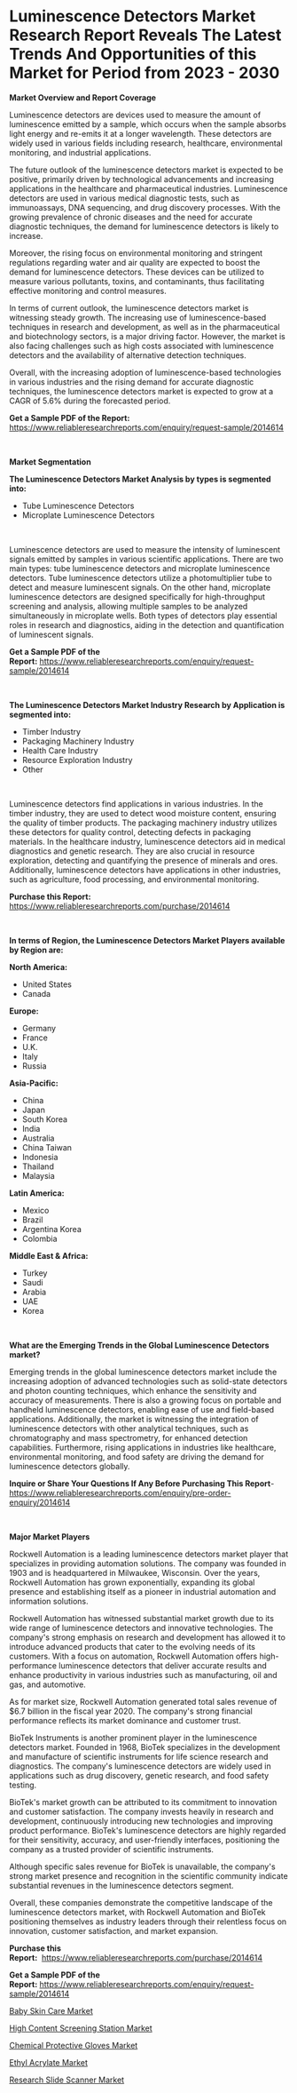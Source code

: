 <p><h1>Luminescence Detectors Market Research Report Reveals The Latest Trends And Opportunities of this Market for Period from 2023 - 2030</h1></p><p><strong>Market Overview and Report Coverage</strong></p>
<p><p>Luminescence detectors are devices used to measure the amount of luminescence emitted by a sample, which occurs when the sample absorbs light energy and re-emits it at a longer wavelength. These detectors are widely used in various fields including research, healthcare, environmental monitoring, and industrial applications.</p><p>The future outlook of the luminescence detectors market is expected to be positive, primarily driven by technological advancements and increasing applications in the healthcare and pharmaceutical industries. Luminescence detectors are used in various medical diagnostic tests, such as immunoassays, DNA sequencing, and drug discovery processes. With the growing prevalence of chronic diseases and the need for accurate diagnostic techniques, the demand for luminescence detectors is likely to increase.</p><p>Moreover, the rising focus on environmental monitoring and stringent regulations regarding water and air quality are expected to boost the demand for luminescence detectors. These devices can be utilized to measure various pollutants, toxins, and contaminants, thus facilitating effective monitoring and control measures.</p><p>In terms of current outlook, the luminescence detectors market is witnessing steady growth. The increasing use of luminescence-based techniques in research and development, as well as in the pharmaceutical and biotechnology sectors, is a major driving factor. However, the market is also facing challenges such as high costs associated with luminescence detectors and the availability of alternative detection techniques.</p><p>Overall, with the increasing adoption of luminescence-based technologies in various industries and the rising demand for accurate diagnostic techniques, the luminescence detectors market is expected to grow at a CAGR of 5.6% during the forecasted period.</p></p>
<p><strong>Get a Sample PDF of the Report:</strong> <a href="https://www.reliableresearchreports.com/enquiry/request-sample/2014614">https://www.reliableresearchreports.com/enquiry/request-sample/2014614</a></p>
<p>&nbsp;</p>
<p><strong>Market Segmentation</strong></p>
<p><strong>The Luminescence Detectors Market Analysis by types is segmented into:</strong></p>
<p><ul><li>Tube Luminescence Detectors</li><li>Microplate Luminescence Detectors</li></ul></p>
<p>&nbsp;</p>
<p><p>Luminescence detectors are used to measure the intensity of luminescent signals emitted by samples in various scientific applications. There are two main types: tube luminescence detectors and microplate luminescence detectors. Tube luminescence detectors utilize a photomultiplier tube to detect and measure luminescent signals. On the other hand, microplate luminescence detectors are designed specifically for high-throughput screening and analysis, allowing multiple samples to be analyzed simultaneously in microplate wells. Both types of detectors play essential roles in research and diagnostics, aiding in the detection and quantification of luminescent signals.</p></p>
<p><strong>Get a Sample PDF of the Report:</strong>&nbsp;<a href="https://www.reliableresearchreports.com/enquiry/request-sample/2014614">https://www.reliableresearchreports.com/enquiry/request-sample/2014614</a></p>
<p>&nbsp;</p>
<p><strong>The Luminescence Detectors Market Industry Research by Application is segmented into:</strong></p>
<p><ul><li>Timber Industry</li><li>Packaging Machinery Industry</li><li>Health Care Industry</li><li>Resource Exploration Industry</li><li>Other</li></ul></p>
<p>&nbsp;</p>
<p><p>Luminescence detectors find applications in various industries. In the timber industry, they are used to detect wood moisture content, ensuring the quality of timber products. The packaging machinery industry utilizes these detectors for quality control, detecting defects in packaging materials. In the healthcare industry, luminescence detectors aid in medical diagnostics and genetic research. They are also crucial in resource exploration, detecting and quantifying the presence of minerals and ores. Additionally, luminescence detectors have applications in other industries, such as agriculture, food processing, and environmental monitoring.</p></p>
<p><strong>Purchase this Report:</strong>&nbsp; <a href="https://www.reliableresearchreports.com/purchase/2014614">https://www.reliableresearchreports.com/purchase/2014614</a></p>
<p>&nbsp;</p>
<p><strong>In terms of Region, the Luminescence Detectors Market Players available by Region are:</strong></p>
<p>
    <p> <strong> North America: </strong>
        <ul>
            <li>United States</li>
            <li>Canada</li>
        </ul>
        </p> 
    <p> <strong> Europe: </strong>
        <ul>
            <li>Germany</li>
            <li>France</li>
            <li>U.K.</li>
            <li>Italy</li>
            <li>Russia</li>
        </ul>
        </p> 
    <p> <strong> Asia-Pacific: </strong>
        <ul>
            <li>China</li>
            <li>Japan</li>
            <li>South Korea</li>
            <li>India</li>
            <li>Australia</li>
            <li>China Taiwan</li>
            <li>Indonesia</li>
            <li>Thailand</li>
            <li>Malaysia</li>
        </ul>
        </p> 
    <p> <strong> Latin America: </strong>
        <ul>
            <li>Mexico</li>
            <li>Brazil</li>
            <li>Argentina Korea</li>
            <li>Colombia</li>
        </ul>
        </p> 
    <p> <strong> Middle East & Africa: </strong>
        <ul>
            <li>Turkey</li>
            <li>Saudi</li>
            <li>Arabia</li>
            <li>UAE</li>
            <li>Korea</li>
        </ul>
    </p>
    </p>
<p>&nbsp;</p>
<p><strong>What are the Emerging Trends in the Global Luminescence Detectors market?</strong></p>
<p><p>Emerging trends in the global luminescence detectors market include the increasing adoption of advanced technologies such as solid-state detectors and photon counting techniques, which enhance the sensitivity and accuracy of measurements. There is also a growing focus on portable and handheld luminescence detectors, enabling ease of use and field-based applications. Additionally, the market is witnessing the integration of luminescence detectors with other analytical techniques, such as chromatography and mass spectrometry, for enhanced detection capabilities. Furthermore, rising applications in industries like healthcare, environmental monitoring, and food safety are driving the demand for luminescence detectors globally.</p></p>
<p><strong>Inquire or Share Your Questions If Any Before Purchasing This Report</strong>- <a href="https://www.reliableresearchreports.com/enquiry/pre-order-enquiry/2014614">https://www.reliableresearchreports.com/enquiry/pre-order-enquiry/2014614</a></p>
<p>&nbsp;</p>
<p><strong>Major Market Players</strong></p>
<p><p>Rockwell Automation is a leading luminescence detectors market player that specializes in providing automation solutions. The company was founded in 1903 and is headquartered in Milwaukee, Wisconsin. Over the years, Rockwell Automation has grown exponentially, expanding its global presence and establishing itself as a pioneer in industrial automation and information solutions.</p><p>Rockwell Automation has witnessed substantial market growth due to its wide range of luminescence detectors and innovative technologies. The company's strong emphasis on research and development has allowed it to introduce advanced products that cater to the evolving needs of its customers. With a focus on automation, Rockwell Automation offers high-performance luminescence detectors that deliver accurate results and enhance productivity in various industries such as manufacturing, oil and gas, and automotive.</p><p>As for market size, Rockwell Automation generated total sales revenue of $6.7 billion in the fiscal year 2020. The company's strong financial performance reflects its market dominance and customer trust.</p><p>BioTek Instruments is another prominent player in the luminescence detectors market. Founded in 1968, BioTek specializes in the development and manufacture of scientific instruments for life science research and diagnostics. The company's luminescence detectors are widely used in applications such as drug discovery, genetic research, and food safety testing.</p><p>BioTek's market growth can be attributed to its commitment to innovation and customer satisfaction. The company invests heavily in research and development, continuously introducing new technologies and improving product performance. BioTek's luminescence detectors are highly regarded for their sensitivity, accuracy, and user-friendly interfaces, positioning the company as a trusted provider of scientific instruments.</p><p>Although specific sales revenue for BioTek is unavailable, the company's strong market presence and recognition in the scientific community indicate substantial revenues in the luminescence detectors segment.</p><p>Overall, these companies demonstrate the competitive landscape of the luminescence detectors market, with Rockwell Automation and BioTek positioning themselves as industry leaders through their relentless focus on innovation, customer satisfaction, and market expansion.</p></p>
<p><strong>Purchase this Report:</strong>&nbsp;&nbsp;<a href="https://www.reliableresearchreports.com/purchase/2014614">https://www.reliableresearchreports.com/purchase/2014614</a></p>
<p></p>
<p><strong>Get a Sample PDF of the Report:</strong>&nbsp;<a href="https://www.reliableresearchreports.com/enquiry/request-sample/2014614">https://www.reliableresearchreports.com/enquiry/request-sample/2014614</a></p>
<p><p><a href="https://www.linkedin.com/pulse/baby-skin-care-market-research-report-unlocks-analysis-ffogf/">Baby Skin Care Market</a></p><p><a href="https://github.com/PeterParrish5/Market-Research-Report-List-1/blob/main/high-content-screening-station-market.md">High Content Screening Station Market</a></p><p><a href="https://www.linkedin.com/pulse/chemical-protective-gloves-market-size-share-amp-trends-hdq7f/">Chemical Protective Gloves Market</a></p><p><a href="https://medium.com/@snehareportprime/ethyl-acrylate-market-outlook-industry-overview-and-forecast-2023-to-2030-09e506be1041">Ethyl Acrylate Market</a></p><p><a href="https://github.com/WillieWoodard/Market-Research-Report-List-1/blob/main/research-slide-scanner-market.md">Research Slide Scanner Market</a></p></p>